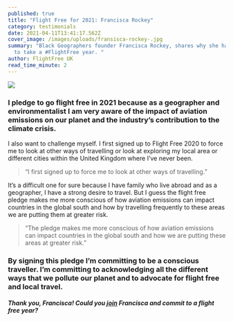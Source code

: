 ```yaml
---
published: true
title: "Flight Free for 2021: Francisca Rockey"
category: testimonials
date: 2021-04-11T13:41:17.562Z
cover_image: /images/uploads/fransisca-rockey-.jpg
summary: "Black Geographers founder Francisca Rockey, shares why she has decided
  to take a #FlightFree year. "
author: FlightFree UK
read_time_minute: 2
---
```

![](/images/uploads/fran-rockey-quote.jpg)

### I pledge to go flight free in 2021 because as a geographer and environmentalist I am very aware of the impact of aviation emissions on our planet and the industry’s contribution to the climate crisis.

I also want to challenge myself. I first signed up to Flight Free 2020 to force me to look at other ways of travelling or look at exploring my local area or different cities within the United Kingdom where I’ve never been.

> “I first signed up to force me to look at other ways of travelling.”

It’s a difficult one for sure because I have family who live abroad and as a geographer, I have a strong desire to travel. But I guess the flight free pledge makes me more conscious of how aviation emissions can impact countries in the global south and how by travelling frequently to these areas we are putting them at greater risk. 

> “The pledge makes me more conscious of how aviation emissions can impact countries in the global south and how we are putting these areas at greater risk.”

### By signing this pledge I’m committing to be a conscious traveller. I’m committing to acknowledging all the different ways that we pollute our planet and to advocate for flight free and local travel.

#### *Thank you, Francisca! Could you [join](/take_action/) Francisca and commit to a flight free year?*